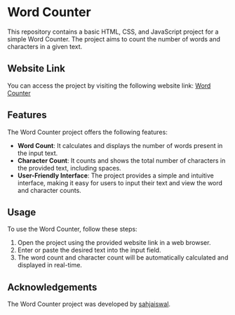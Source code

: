 # Word Counter

This repository contains a basic HTML, CSS, and JavaScript project for a simple Word Counter. The project aims to count the number of words and characters in a given text.

## Website Link

You can access the project by visiting the following website link: [Word Counter](https://sahjaiswal.github.io/wordcounter.github.io/)

## Features

The Word Counter project offers the following features:

- **Word Count**: It calculates and displays the number of words present in the input text.
- **Character Count**: It counts and shows the total number of characters in the provided text, including spaces.
- **User-Friendly Interface**: The project provides a simple and intuitive interface, making it easy for users to input their text and view the word and character counts.

## Usage

To use the Word Counter, follow these steps:

1. Open the project using the provided website link in a web browser.
2. Enter or paste the desired text into the input field.
3. The word count and character count will be automatically calculated and displayed in real-time.

## Acknowledgements

The Word Counter project was developed by [sahjaiswal](https://github.com/sahjaiswal).
